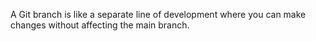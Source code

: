 A Git branch is like a separate line of development where you can make changes without affecting the main branch.

